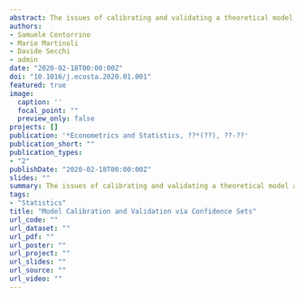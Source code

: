 ```yaml
---
abstract: The issues of calibrating and validating a theoretical model are considered, when it is required to select the parameters that better approximate the data among a finite number of alternatives. Based on a user-defined loss function, Model Confidence Sets are proposed as a tool to restrict the number of plausible alternatives, and measure the uncertainty associated to the preferred model. Furthermore, an asymptotically exact logarithmic approximation of the probability of choosing a model via a multivariate rate function is suggested. A simple numerical procedure is outlined for the computation of the latter and it is shown that the procedure yields results consistent with Model Confidence Sets. The illustration and implementation of the proposed approach is showcased in a model of inquisitiveness in ad hoc teams, relevant for bounded rationality and organizational research.
authors:
- Samuele Centorrino
- Mario Martinoli
- Davide Secchi
- admin
date: "2020-02-18T00:00:00Z"
doi: "10.1016/j.ecosta.2020.01.001"
featured: true
image:
  caption: ''
  focal_point: ""
  preview_only: false
projects: []
publication: '*Econometrics and Statistics, ??*(??), ??-??'
publication_short: ""
publication_types:
- "2"
publishDate: "2020-02-18T00:00:00Z"
slides: ""
summary: The issues of calibrating and validating a theoretical model are considered, when it is required to select the parameters that better approximate the data among a finite number of alternatives. Based on a user-defined loss function, Model Confidence Sets are proposed as a tool to restrict the number of plausible alternatives, and measure the uncertainty associated to the preferred model. Furthermore, an asymptotically exact logarithmic approximation of the probability of choosing a model via a multivariate rate function is suggested. A simple numerical procedure is outlined for the computation of the latter and it is shown that the procedure yields results consistent with Model Confidence Sets. The illustration and implementation of the proposed approach is showcased in a model of inquisitiveness in ad hoc teams, relevant for bounded rationality and organizational research.
tags:
- "Statistics"
title: "Model Calibration and Validation via Confidence Sets"
url_code: ""
url_dataset: ""
url_pdf: ""
url_poster: ""
url_project: ""
url_slides: ""
url_source: ""
url_video: ""
---
```


<script type="text/javascript" src="//cdn.plu.mx/widget-details.js"></script>
<a href="https://plu.mx/plum/a/?doi=10.1016/j.ecosta.2020.01.001" class="plumx-details"></a>
